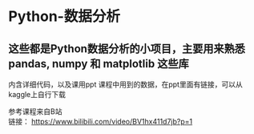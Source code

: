 # Python-数据分析
## 这些都是Python数据分析的小项目，主要用来熟悉pandas, numpy 和 matplotlib 这些库

内含详细代码，以及课用ppt
课程中用到的数据，在ppt里面有链接，可以从kaggle上自行下载

参考课程来自B站  
链接： https://www.bilibili.com/video/BV1hx411d7jb?p=1


